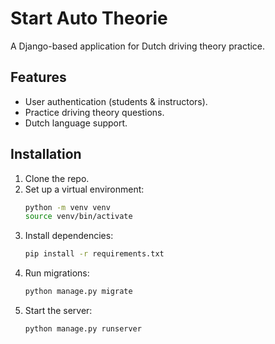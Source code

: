 # Start Auto Theorie

A Django-based application for Dutch driving theory practice.

## Features
- User authentication (students & instructors).
- Practice driving theory questions.
- Dutch language support.

## Installation
1. Clone the repo.
2. Set up a virtual environment:
    ```bash
    python -m venv venv
    source venv/bin/activate
    ```
3. Install dependencies:
    ```bash
    pip install -r requirements.txt
    ```
4. Run migrations:
    ```bash
    python manage.py migrate
    ```
5. Start the server:
    ```bash
    python manage.py runserver
    ```
